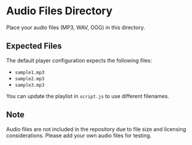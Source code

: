 # Audio Files Directory

Place your audio files (MP3, WAV, OGG) in this directory.

## Expected Files

The default player configuration expects the following files:
- `sample1.mp3`
- `sample2.mp3`
- `sample3.mp3`

You can update the playlist in `script.js` to use different filenames.

## Note

Audio files are not included in the repository due to file size and licensing considerations. Please add your own audio files for testing.
